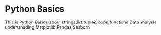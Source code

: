 # Python Basics
This is Python Basics about strings,list,tuples,loops,functions
Data analysis undertsnading Matplotlib,Pandas,Seaborn
